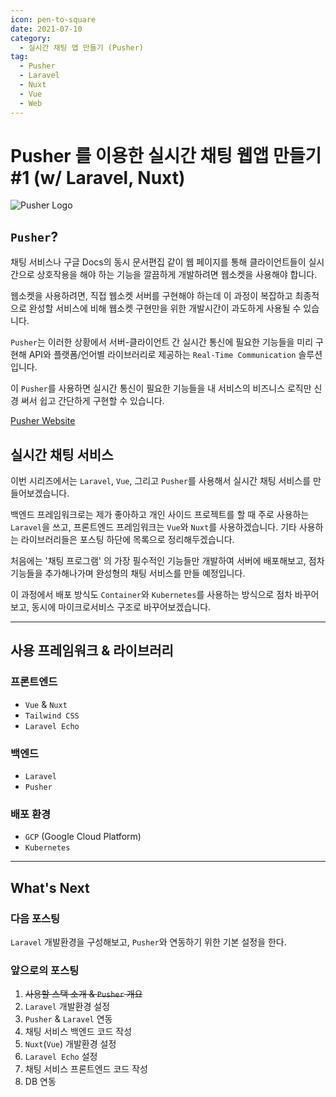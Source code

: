 ```yaml
---
icon: pen-to-square
date: 2021-07-10
category:
  - 실시간 채팅 앱 만들기 (Pusher)
tag:
  - Pusher
  - Laravel
  - Nuxt
  - Vue
  - Web
---
```


# Pusher 를 이용한 실시간 채팅 웹앱 만들기 #1 (w/ Laravel, Nuxt)

![Pusher Logo](https://images.velog.io/images/bdu00chch/post/1931db79-06f1-41c0-a400-c63ead2bcfbc/PUSHER.png)

## `Pusher`?

채팅 서비스나 구글 Docs의 동시 문서편집 같이 웹 페이지를 통해 클라이언트들이 실시간으로 상호작용을 해야 하는 기능을 깔끔하게 개발하려면 웹소켓을 사용해야 합니다.

웹소켓을 사용하려면, 직접 웹소켓 서버를 구현해야 하는데 이 과정이 복잡하고 최종적으로 완성할 서비스에 비해 웹소켓 구현만을 위한 개발시간이 과도하게 사용될 수 있습니다.

`Pusher`는 이러한 상황에서 서버-클라이언트 간 실시간 통신에 필요한 기능들을 미리 구현해 API와 플랫폼/언어별 라이브러리로 제공하는 `Real-Time Communication` 솔루션입니다.

이 `Pusher`를 사용하면 실시간 통신이 필요한 기능들을 내 서비스의 비즈니스 로직만 신경 써서 쉽고 간단하게 구현할 수 있습니다.

[Pusher Website](https://pusher.com/channels)


## 실시간 채팅 서비스
이번 시리즈에서는 `Laravel`, `Vue`, 그리고 `Pusher`를 사용해서 실시간 채팅 서비스를 만들어보겠습니다.

백엔드 프레임워크로는 제가 좋아하고 개인 사이드 프로젝트를 할 때 주로 사용하는 `Laravel`을 쓰고, 프론트엔드 프레임워크는 `Vue`와 `Nuxt`를 사용하겠습니다. 기타 사용하는 라이브러리들은 포스팅 하단에 목록으로 정리해두겠습니다.

처음에는 '채팅 프로그램' 의 가장 필수적인 기능들만 개발하여 서버에 배포해보고, 점차 기능들을 추가해나가며 완성형의 채팅 서비스를 만들 예정입니다.

이 과정에서 배포 방식도 `Container`와 `Kubernetes`를 사용하는 방식으로 점차 바꾸어보고, 동시에 마이크로서비스 구조로 바꾸어보겠습니다.

---

## 사용 프레임워크 & 라이브러리

### 프론트엔드

- `Vue` & `Nuxt`
- `Tailwind CSS`
- `Laravel Echo`

### 백엔드

- `Laravel`
- `Pusher`

### 배포 환경

- `GCP` (Google Cloud Platform)
- `Kubernetes`

---

## What's Next

### 다음 포스팅

`Laravel` 개발환경을 구성해보고, `Pusher`와 연동하기 위한 기본 설정을 한다.

### 앞으로의 포스팅

1. ~~사용할 스택 소개 & `Pusher` 개요~~
2. `Laravel` 개발환경 설정
3. `Pusher` & `Laravel` 연동
4. 채팅 서비스 백엔드 코드 작성
5. `Nuxt`(`Vue`) 개발환경 설정
6. `Laravel Echo` 설정
7. 채팅 서비스 프론트엔드 코드 작성
8. DB 연동
